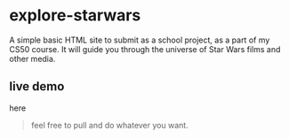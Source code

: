 # explore-starwars

A simple basic HTML site to submit as a school project, as a part of my CS50 course. It will guide you through the universe of Star Wars films and other media.

## live demo
here

> feel free to pull and do whatever you want.